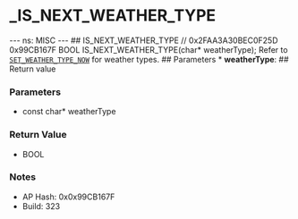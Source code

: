 # _IS_NEXT_WEATHER_TYPE

--- ns: MISC --- ## IS_NEXT_WEATHER_TYPE  // 0x2FAA3A30BEC0F25D 0x99CB167F BOOL IS_NEXT_WEATHER_TYPE(char* weatherType);  Refer to [`SET_WEATHER_TYPE_NOW`](#_0x29B487C359E19889) for weather types.  ## Parameters * **weatherType**:  ## Return value

### Parameters
* const char* weatherType

### Return Value
* BOOL

### Notes
* AP Hash: 0x0x99CB167F
* Build: 323

